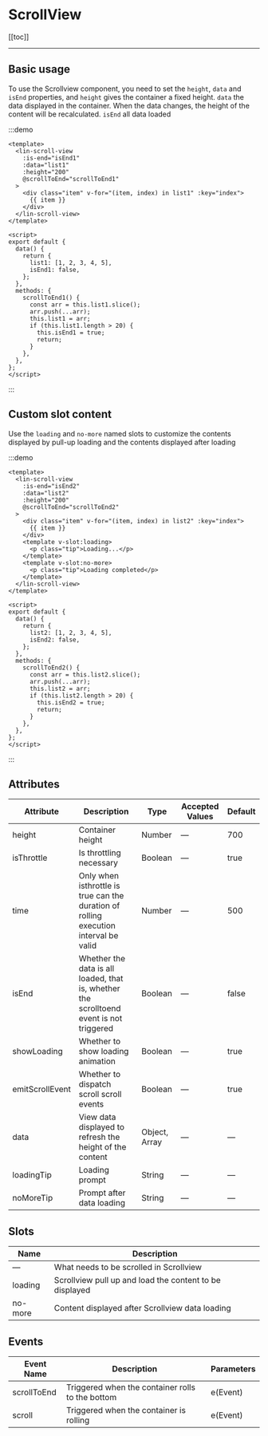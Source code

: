 # ScrollView

[[toc]]

---

## Basic usage

To use the Scrollview component, you need to set the `height`, `data` and `isEnd` properties, and `height` gives the container a fixed height. `data` the data displayed in the container. When the data changes, the height of the content will be recalculated. `isEnd` all data loaded

:::demo

```vue
<template>
  <lin-scroll-view
    :is-end="isEnd1"
    :data="list1"
    :height="200"
    @scrollToEnd="scrollToEnd1"
  >
    <div class="item" v-for="(item, index) in list1" :key="index">
      {{ item }}
    </div>
  </lin-scroll-view>
</template>

<script>
export default {
  data() {
    return {
      list1: [1, 2, 3, 4, 5],
      isEnd1: false,
    };
  },
  methods: {
    scrollToEnd1() {
      const arr = this.list1.slice();
      arr.push(...arr);
      this.list1 = arr;
      if (this.list1.length > 20) {
        this.isEnd1 = true;
        return;
      }
    },
  },
};
</script>
```

:::

## Custom slot content

Use the `loading` and `no-more` named slots to customize the contents displayed by pull-up loading and the contents displayed after loading

:::demo

```vue
<template>
  <lin-scroll-view
    :is-end="isEnd2"
    :data="list2"
    :height="200"
    @scrollToEnd="scrollToEnd2"
  >
    <div class="item" v-for="(item, index) in list2" :key="index">
      {{ item }}
    </div>
    <template v-slot:loading>
      <p class="tip">Loading...</p>
    </template>
    <template v-slot:no-more>
      <p class="tip">Loading completed</p>
    </template>
  </lin-scroll-view>
</template>

<script>
export default {
  data() {
    return {
      list2: [1, 2, 3, 4, 5],
      isEnd2: false,
    };
  },
  methods: {
    scrollToEnd2() {
      const arr = this.list2.slice();
      arr.push(...arr);
      this.list2 = arr;
      if (this.list2.length > 20) {
        this.isEnd2 = true;
        return;
      }
    },
  },
};
</script>
```

:::

## Attributes

| Attribute       | Description                                                                             | Type          | Accepted Values | Default |
| --------------- | --------------------------------------------------------------------------------------- | ------------- | --------------- | ------- |
| height          | Container height                                                                        | Number        | —               | 700     |
| isThrottle      | Is throttling necessary                                                                 | Boolean       | —               | true    |
| time            | Only when isthrottle is true can the duration of rolling execution interval be valid    | Number        | —               | 500     |
| isEnd           | Whether the data is all loaded, that is, whether the scrolltoend event is not triggered | Boolean       | —               | false   |
| showLoading     | Whether to show loading animation                                                       | Boolean       | —               | true    |
| emitScrollEvent | Whether to dispatch scroll scroll events                                                | Boolean       | —               | true    |
| data            | View data displayed to refresh the height of the content                                | Object, Array | —               | —       |
| loadingTip      | Loading prompt                                                                          | String        | —               | —       |
| noMoreTip       | Prompt after data loading                                                               | String        | —               | —       |

## Slots

| Name    | Description                                             |
| ------- | ------------------------------------------------------- |
| —       | What needs to be scrolled in Scrollview                 |
| loading | Scrollview pull up and load the content to be displayed |
| no-more | Content displayed after Scrollview data loading         |

## Events

| Event Name  | Description                                      | Parameters |
| ----------- | ------------------------------------------------ | ---------- |
| scrollToEnd | Triggered when the container rolls to the bottom | e(Event)   |
| scroll      | Triggered when the container is rolling          | e(Event)   |
